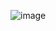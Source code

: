 ![image](https://user-images.githubusercontent.com/86431477/134420021-3081669a-e446-4eaf-8ead-c5496a8a82be.png)
